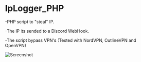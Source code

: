 # IpLogger_PHP

-PHP script to "steal" IP.

-The IP its sended to a Discord WebHook.

-The script bypass VPN's (Tested with NordVPN, OutlineVPN and OpenVPN)

![Screenshot](https://media.discordapp.net/attachments/828000645877465118/955680602265370624/Captura_de_ecra_2022-03-22_041315.png?width=454&height=48)
